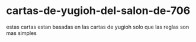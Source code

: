 # cartas-de-yugioh-del-salon-de-706
estas cartas estan basadas en las cartas de yugioh solo que las reglas son mas simples 
